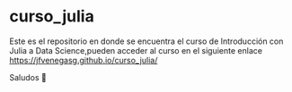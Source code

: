 # curso_julia

Este es el repositorio en donde se encuentra el curso de Introducción con Julia a Data Science,pueden acceder al curso en el siguiente enlace https://jfvenegasg.github.io/curso_julia/

Saludos 📔
